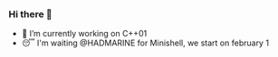 ### Hi there 👋

- 🔭 I’m currently working on C++01
- :sleeping: I'm waiting @HADMARINE for Minishell, we start on february 1
